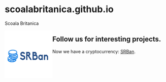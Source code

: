 # scoalabritanica.github.io
Scoala Britanica



<a href="https://github.com/scoalabritanica/srban"><img align="left" width="150" height="150" src="https://raw.githubusercontent.com/scoalabritanica/srban/main/logo.png"></a>


## Follow us for interesting projects.

Now we have a cryptocurrency: <a href="https://solscan.io/token/7sKGwnwpfJCYdwKzGzSUwUUf5TFPh9yuQXcVe3wgUHUm#txs">SRBan</a>.  


